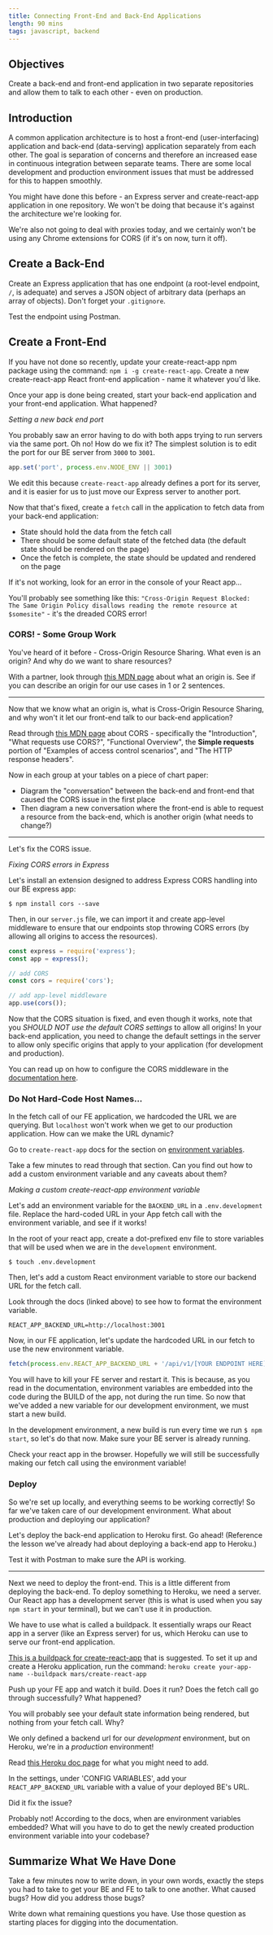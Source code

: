 ```yaml
---
title: Connecting Front-End and Back-End Applications
length: 90 mins
tags: javascript, backend
---
```


<!-- In introduction, say that learning this architecture will set themselves apart from other bootcamp graduates -->
<!-- Create backend to start out with instead of making it from scratch - have them walk through the app (connect the walkthrough to an interview question) -->
<!-- They were engaged with the CORS section - can they be divided in groups to find out what protocol, host, port is? Have them write it on the board while they are working - can utilize the back whiteboards as well (write down the questions on the boards)-->
<!-- Have them close computers for the diagramming portion - make sure they are taking notes! -->
<!-- Once they have drawn the diagrams and I have corrected what they have on the board, have them reassess their diagrams and force them to correct what they did - drives a deeper level of understanding -->
<!-- For the final summary piece, use ONLY notes that you took, summarize all the steps we took today -->

## Objectives

Create a back-end and front-end application in two separate repositories and allow them to talk to each other - even on production.

## Introduction

A common application architecture is to host a front-end (user-interfacing) application and back-end (data-serving) application separately from each other. The goal is separation of concerns and therefore an increased ease in continuous integration between separate teams. There are some local development and production environment issues that must be addressed for this to happen smoothly.

You might have done this before - an Express server and create-react-app application in one repository. We won't be doing that because it's against the architecture we're looking for.

We're also not going to deal with proxies today, and we certainly won't be using any Chrome extensions for CORS (if it's on now, turn it off).

## Create a Back-End

Create an Express application that has one endpoint (a root-level endpoint, `/`, is adequate) and serves a JSON object of arbitrary data (perhaps an array of objects). Don't forget your `.gitignore`.

Test the endpoint using Postman.

## Create a Front-End

If you have not done so recently, update your create-react-app npm package using the command: `npm i -g create-react-app`. Create a new create-react-app React front-end application - name it whatever you'd like.

Once your app is done being created, start your back-end application and your front-end application. What happened?

<!-- They should see that the FE and BE app are trying to run on the same port - change the BE development to be something like 3010 -->

*Setting a new back end port*

You probably saw an error having to do with both apps trying to run servers via the same port. Oh no! How do we fix it? The simplest solution is to edit the port for our BE server from `3000` to `3001`.

```js
app.set('port', process.env.NODE_ENV || 3001)
```

We edit this because `create-react-app` already defines a port for its server, and it is easier for us to just move our Express server to another port.

Now that that's fixed, create a `fetch` call in the application to fetch data from your back-end application:

* State should hold the data from the fetch call
* There should be some default state of the fetched data (the default state should be rendered on the page)
* Once the fetch is complete, the state should be updated and rendered on the page

If it's not working, look for an error in the console of your React app...

<!-- They should see a CORS error -->

You'll probably see something like this: `"Cross-Origin Request Blocked: The Same Origin Policy disallows reading the remote resource at $somesite"` - it's the dreaded CORS error!

### CORS! - Some Group Work

You've heard of it before - Cross-Origin Resource Sharing. What even is an origin? And why do we want to share resources?

With a partner, look through [this MDN page](https://developer.mozilla.org/en-US/docs/Web/Security/Same-origin_policy) about what an origin is. See if you can describe an origin for our use cases in 1 or 2 sentences.

---

Now that we know what an origin is, what is Cross-Origin Resource Sharing, and why won't it let our front-end talk to our back-end application?

Read through [this MDN page](https://developer.mozilla.org/en-US/docs/Web/HTTP/CORS) about CORS - specifically the "Introduction", "What requests use CORS?", "Functional Overview", the **Simple requests** portion of "Examples of access control scenarios", and "The HTTP response headers".

Now in each group at your tables on a piece of chart paper:

* Diagram the "conversation" between the back-end and front-end that caused the CORS issue in the first place
* Then diagram a new conversation where the front-end is able to request a resource from the back-end, which is another origin (what needs to change?)

---

Let's fix the CORS issue.

*Fixing CORS errors in Express*

<!-- They need to add the "cors" express package and use the default app.use(cors()); in their server file -->

Let's install an extension designed to address Express CORS handling into our BE express app:

```
$ npm install cors --save
```

Then, in our `server.js` file, we can import it and create app-level middleware to ensure that our endpoints stop throwing CORS errors (by allowing all origins to access the resources).

```js
const express = require('express');
const app = express();

// add CORS
const cors = require('cors');

// add app-level middleware
app.use(cors());
```

Now that the CORS situation is fixed, and even though it works, note that you _SHOULD NOT use the default CORS settings_ to allow all origins! In your back-end application, you need to change the default settings in the server to allow only specific origins that apply to your application (for development and production).

You can read up on how to configure the CORS middleware in the [documentation here](https://expressjs.com/en/resources/middleware/cors.html#configuring-cors).

### Do Not Hard-Code Host Names...

In the fetch call of our FE application, we hardcoded the URL we are querying. But `localhost` won't work when we get to our production application. How can we make the URL dynamic?

Go to `create-react-app` docs for the section on [environment variables](https://github.com/facebook/create-react-app/blob/master/packages/react-scripts/template/README.md#adding-custom-environment-variables).

Take a few minutes to read through that section. Can you find out how to add a custom environment variable and any caveats about them?

<!-- Need to add them in some kind of .env file, in our case .env.development -->
<!-- Need to have prefix REACT_APP_ -->
<!-- NODE_ENV environment variable is available by default -->
<!-- The environment variables are embedded during the build time, not run time -->

*Making a custom create-react-app environment variable*

Let's add an environment variable for the `BACKEND_URL` in a `.env.development` file. Replace the hard-coded URL in your App fetch call with the environment variable, and see if it works!

In the root of your react app, create a dot-prefixed env file to store variables that will be used when we are in the `development` environment.

```
$ touch .env.development
```

Then, let's add a custom React environment variable to store our backend URL for the fetch call.

Look through the docs (linked above) to see how to format the environment variable.

```
REACT_APP_BACKEND_URL=http://localhost:3001
```

Now, in our FE application, let's update the hardcoded URL in our fetch to use the new environment variable.

```js
fetch(process.env.REACT_APP_BACKEND_URL + '/api/v1/[YOUR ENDPOINT HERE]')
```

You will have to kill your FE server and restart it. This is because, as you read in the documentation, environment variables are embedded into the code during the BUILD of the app, not during the run time. So now that we've added a new variable for our development environment, we must start a new build.

In the development environment, a new build is run every time we run `$ npm start`, so let's do that now. Make sure your BE server is already running.

Check your react app in the browser. Hopefully we will still be successfully making our fetch call using the environment variable!

### Deploy

So we're set up locally, and everything seems to be working correctly! So far we've taken care of our development environment. What about production and deploying our application?

Let's deploy the back-end application to Heroku first. Go ahead! (Reference the lesson we've already had about deploying a back-end app to Heroku.)

Test it with Postman to make sure the API is working.

---

Next we need to deploy the front-end. This is a little different from deploying the back-end. To deploy something to Heroku, we need a server. Our React app has a development server (this is what is used when you say `npm start` in your terminal), but we can't use it in production.

We have to use what is called a buildpack. It essentially wraps our React app in a server (like an Express server) for us, which Heroku can use to serve our front-end application.

[This is a buildpack for create-react-app](https://github.com/mars/create-react-app-buildpack) that is suggested. To set it up and create a Heroku application, run the command: `heroku create your-app-name --buildpack mars/create-react-app`

Push up your FE app and watch it build. Does it run? Does the fetch call go through successfully? What happened?

<!-- The fetch call will not go through because the BACKEND_URL has not been set for production through Heroku -->

You will probably see your default state information being rendered, but nothing from your fetch call. Why?

We only defined a backend url for our *development* environment, but on Heroku, we're in a *production* environment!

Read [this Heroku doc page](https://devcenter.heroku.com/articles/config-vars#using-the-heroku-dashboard) for what you might need to add.

In the settings, under 'CONFIG VARIABLES', add your `REACT_APP_BACKEND_URL` variable with a value of your deployed BE's URL.

Did it fix the issue?

Probably not! According to the docs, when are environment variables embedded? What will you have to do to get the newly created production environment variable into your codebase?

## Summarize What We Have Done

Take a few minutes now to write down, in your own words, exactly the steps you had to take to get your BE and FE to talk to one another. What caused bugs? How did you address those bugs?

Write down what remaining questions you have. Use those question as starting places for digging into the documentation.
<!--  -->
